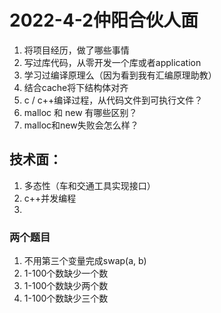 # 2022-4-2仲阳合伙人面

1. 将项目经历，做了哪些事情
2. 写过库代码，从零开发一个库或者application
3. 学习过编译原理么（因为看到我有汇编原理助教）
4. 结合cache将下结构体对齐
5. c / c++编译过程，从代码文件到可执行文件？
6. malloc 和 new 有哪些区别？
6. malloc和new失败会怎么样？



## 技术面：

1. 多态性（车和交通工具实现接口）
2. c++并发编程
3. 



### 两个题目

1. 不用第三个变量完成swap(a, b)
2. 1-100个数缺少一个数
3. 1-100个数缺少两个数
4. 1-100个数缺少三个数